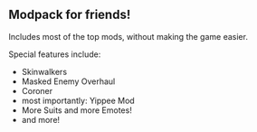 <h2> Modpack for friends! </h3>
<p>Includes most of the top mods, without making the game easier.<p>
<p>Special features include:</p>
<ul>
 <li>Skinwalkers</li>
 <li>Masked Enemy Overhaul</li>
 <li>Coroner</li>
 <li>most importantly: Yippee Mod</li>
 <li>More Suits and more Emotes!</li>
 <li>and more!</li>
</ul>
